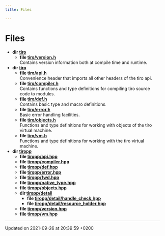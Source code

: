 ```yaml
---
title: Files

---
```


# Files




* **dir [tiro](/docs/api/files/dir_2dbada0b2b22ae9124f301840605114e#dir-tiro)** 
    * **file [tiro/version.h](/docs/api/files/version_8h#file-version.h)** <br>Contains version information both at compile time and runtime. 
* **dir [tiro](/docs/api/files/dir_44997bd94c12133dacb733a9a192caea#dir-tiro)** 
    * **file [tiro/api.h](/docs/api/files/api_8h#file-api.h)** <br>Convenience header that imports all other headers of the tiro api. 
    * **file [tiro/compiler.h](/docs/api/files/compiler_8h#file-compiler.h)** <br>Contains functions and type definitions for compiling tiro source code to modules. 
    * **file [tiro/def.h](/docs/api/files/def_8h#file-def.h)** <br>Contains basic type and macro definitions. 
    * **file [tiro/error.h](/docs/api/files/error_8h#file-error.h)** <br>Basic error handling facilities. 
    * **file [tiro/objects.h](/docs/api/files/objects_8h#file-objects.h)** <br>Functions and type definitions for working with objects of the tiro virtual machine. 
    * **file [tiro/vm.h](/docs/api/files/vm_8h#file-vm.h)** <br>Functions and type definitions for working with the tiro virtual machine. 
* **dir [tiropp](/docs/api/files/dir_1afa3d02dad28855ed97b47c27baf04d#dir-tiropp)** 
    * **file [tiropp/api.hpp](/docs/api/files/api_8hpp#file-api.hpp)** 
    * **file [tiropp/compiler.hpp](/docs/api/files/compiler_8hpp#file-compiler.hpp)** 
    * **file [tiropp/def.hpp](/docs/api/files/def_8hpp#file-def.hpp)** 
    * **file [tiropp/error.hpp](/docs/api/files/error_8hpp#file-error.hpp)** 
    * **file [tiropp/fwd.hpp](/docs/api/files/fwd_8hpp#file-fwd.hpp)** 
    * **file [tiropp/native_type.hpp](/docs/api/files/native__type_8hpp#file-native-type.hpp)** 
    * **file [tiropp/objects.hpp](/docs/api/files/objects_8hpp#file-objects.hpp)** 
    * **dir [tiropp/detail](/docs/api/files/dir_cc9165f2e48b3112d9525ed4bc876408#dir-tiropp/detail)** 
        * **file [tiropp/detail/handle_check.hpp](/docs/api/files/handle__check_8hpp#file-handle-check.hpp)** 
        * **file [tiropp/detail/resource_holder.hpp](/docs/api/files/resource__holder_8hpp#file-resource-holder.hpp)** 
    * **file [tiropp/version.hpp](/docs/api/files/version_8hpp#file-version.hpp)** 
    * **file [tiropp/vm.hpp](/docs/api/files/vm_8hpp#file-vm.hpp)** 



-------------------------------

Updated on 2021-09-26 at 20:39:59 +0200

